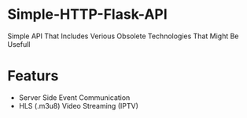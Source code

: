 # Simple-HTTP-Flask-API
Simple API That Includes Verious Obsolete Technologies That Might Be Usefull
# Featurs
 - Server Side Event Communication
 - HLS (.m3u8) Video Streaming (IPTV)
